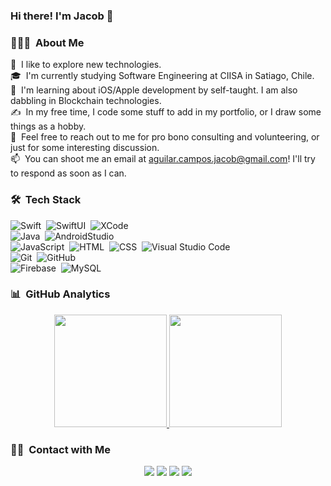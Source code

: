 ### Hi there! I'm Jacob 👋

<!--
**J-kobu/J-kobu** is a ✨ _special_ ✨ repository because its `README.md` (this file) appears on your GitHub profile.

Here are some ideas to get you started:

- 🔭 I’m currently working on ...
- 🌱 I’m currently learning ...
- 👯 I’m looking to collaborate on ...
- 🤔 I’m looking for help with ...
- 💬 Ask me about ...
- 📫 How to reach me: ...
- 😄 Pronouns: ...
- ⚡ Fun fact: ...
-->

### 👨🏻‍💻 &nbsp;About Me

🔭 &nbsp;I like to explore new technologies.\
🎓 &nbsp;I'm currently studying Software Engineering at CIISA in Satiago, Chile.\
🌱 &nbsp;I'm learning about iOS/Apple development by self-taught. I am also dabbling in Blockchain technologies.\
✍️ &nbsp;In my free time, I code some stuff to add in my portfolio, or I draw some things as a hobby.\
💬 &nbsp;Feel free to reach out to me for pro bono consulting and volunteering, or just for some interesting discussion.\
📫 &nbsp;You can shoot me an email at aguilar.campos.jacob@gmail.com! I'll try to respond as soon as I can.
<!--📄 &nbsp;Please have a look at my [Résumé](https://www.adityavsingh.com/resume.html) for more details about me. I'm open to feedback and suggestions!-->


### 🛠 &nbsp;Tech Stack
![Swift](https://img.shields.io/badge/-Swift-333333?style=flat&logo=Swift)&nbsp;
![SwiftUI](https://img.shields.io/badge/-SwiftUI-333333?style=flat&logo=Apple)&nbsp;
![XCode](https://img.shields.io/badge/-Xcode-333333?style=flat&logo=Xcode)&nbsp;\
![Java](https://img.shields.io/badge/-Java-333333?style=flat&logo=Java&logoColor=FFA518)&nbsp;
![AndroidStudio](https://img.shields.io/badge/-AndroidStudio-333333?style=flat&logo=AndroidStudio)&nbsp;\
![JavaScript](https://img.shields.io/badge/-Javascript-333333?style=flat&logo=Javascript)&nbsp;
![HTML](https://img.shields.io/badge/-HTML-333333?style=flat&logo=HTML5)&nbsp;
![CSS](https://img.shields.io/badge/-CSS-333333?style=flat&logo=CSS3&logoColor=1572B6)&nbsp;
![Visual Studio Code](https://img.shields.io/badge/-VisualStudioCode-333333?style=flat&logo=VisualStudioCode&logoColor=007ACC)&nbsp;\
![Git](https://img.shields.io/badge/-Git-333333?style=flat&logo=git)&nbsp;
![GitHub](https://img.shields.io/badge/-GitHub-333333?style=flat&logo=github)&nbsp;\
![Firebase](https://img.shields.io/badge/-firebase-333333?style=flat&logo=firebase)&nbsp;
![MySQL](https://img.shields.io/badge/-mysql-333333?style=flat&logo=mysql)&nbsp;




### 📊 &nbsp;GitHub Analytics

<p align="center">
<a href="https://github.com/https://github.com/J-kobu/">
  <img height="180em" src="https://github-readme-stats-eight-theta.vercel.app/api?username=J-kobu&show_icons=true&theme=vue-dark&include_all_commits=true&count_private=true" />
  <img height="180em" src="https://github-readme-stats-eight-theta.vercel.app/api/top-langs/?username=J-kobu&layout=compact&exclude_lang=java+r&theme=vue-dark" />
</a>
</p>

### 🤝🏻 &nbsp;Contact with Me

<p align="center">
<a href="https://j-kobu.github.io/portfolio/"><img src="https://img.shields.io/badge/-Portfolio-3423A6?style=flat-square&logo=Google-Chrome&logoColor=white"/></a>
<a href="https://www.linkedin.com/in/jacob-aguilar-campos-4b3406a4"><img src="https://img.shields.io/badge/-Jacob%20Aguilar-0077B5?style=flat-square&logo=Linkedin&logoColor=white"/></a>
<a href="mailto:aguilar.campos.jacob@gmail.com"><img src="https://img.shields.io/badge/-aguilar.campos.jacob@gmail.com-e00303?style=flat-square&logo=Gmail&logoColor=white"/></a>
<a href="https://www.instagram.com/dev.mobile.jacob/"><img src="https://img.shields.io/badge/-@dev.mobile.jacob-E4405F?style=flat-square&logo=Instagram&logoColor=white"/></a>
</p>
